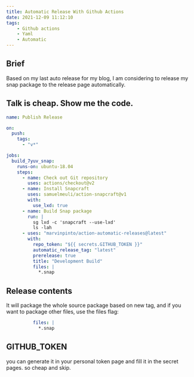 ```yaml
---
title: Automatic Release With Github Actions
date: 2021-12-09 11:12:10
tags:
    - Github actions
    - Yaml
    - Automatic
---
```

## Brief
Based on my last auto release for my blog, I am considering to release my snap package to the release page automatically.
## Talk is cheap. Show me the code.
```yaml
name: Publish Release

on:
  push:
    tags:
      - "v*"

jobs:
  build_7yuv_snap:
    runs-on: ubuntu-18.04
    steps:
      - name: Check out Git repository
        uses: actions/checkout@v2
      - name: Install Snapcraft
        uses: samuelmeuli/action-snapcraft@v1
        with:
          use_lxd: true
      - name: Build Snap package
        run: |
          sg lxd -c 'snapcraft --use-lxd'
          ls -lah
      - uses: "marvinpinto/action-automatic-releases@latest"
        with:
          repo_token: "${{ secrets.GITHUB_TOKEN }}"
          automatic_release_tag: "latest"
          prerelease: true
          title: "Development Build"
          files: |
            *.snap
```
## Release contents
It will package the whole source package based on new tag, and if you want to package other files, use the files flag:
```yaml
          files: |
            *.snap
```
## GITHUB_TOKEN
you can generate it in your personal token page and fill it in the secret pages. so cheap and skip.
